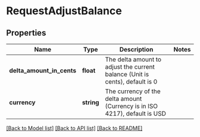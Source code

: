 # RequestAdjustBalance

## Properties
Name | Type | Description | Notes
------------ | ------------- | ------------- | -------------
**delta_amount_in_cents** | **float** | The delta amount to adjust the current balance (Unit is cents), default is 0 | 
**currency** | **string** | The currency of the delta amount (Currency is in ISO 4217), default is USD | 

[[Back to Model list]](../../README.md#documentation-for-models) [[Back to API list]](../../README.md#documentation-for-api-endpoints) [[Back to README]](../../README.md)

